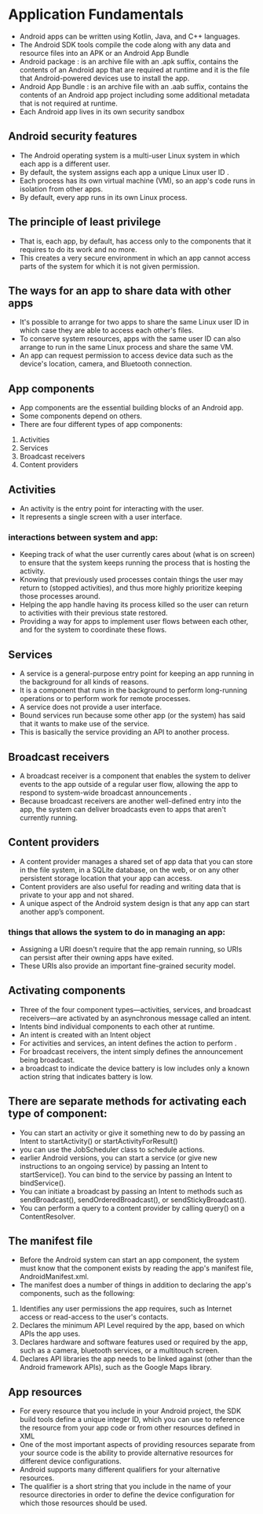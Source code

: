 # Application Fundamentals

* Android apps can be written using Kotlin, Java, and C++ languages.
* The Android SDK tools compile the code along with any data and resource files into an APK or an Android App Bundle
* Android package :  is an archive file with an .apk suffix, contains the contents of an Android app that are required at runtime and it is the file that Android-powered devices use to install the app.
* Android App Bundle : is an archive file with an .aab suffix, contains the contents of an Android app project including some additional metadata that is not required at runtime.
* Each Android app lives in its own security sandbox

## Android security features

* The Android operating system is a multi-user Linux system in which each app is a different user.
* By default, the system assigns each app a unique Linux user ID .
* Each process has its own virtual machine (VM), so an app's code runs in isolation from other apps.
* By default, every app runs in its own Linux process.

## The principle of least privilege

* That is, each app, by default, has access only to the components that it requires to do its work and no more.
* This creates a very secure environment in which an app cannot access parts of the system for which it is not given permission.

## The ways for an app to share data with other apps

* It's possible to arrange for two apps to share the same Linux user ID in which case they are able to access each other's files.
* To conserve system resources, apps with the same user ID can also arrange to run in the same Linux process and share the same VM.
* An app can request permission to access device data such as the device's location, camera, and Bluetooth connection.

## App components

* App components are the essential building blocks of an Android app.
* Some components depend on others.
* There are four different types of app components:

1. Activities
2. Services
3. Broadcast receivers
4. Content providers

## Activities

* An activity is the entry point for interacting with the user.
* It represents a single screen with a user interface. 

### interactions between system and app:

* Keeping track of what the user currently cares about (what is on screen) to ensure that the system keeps running the process that is hosting the activity.
* Knowing that previously used processes contain things the user may return to (stopped activities), and thus more highly prioritize keeping those processes around.
* Helping the app handle having its process killed so the user can return to activities with their previous state restored.
* Providing a way for apps to implement user flows between each other, and for the system to coordinate these flows.

## Services

* A service is a general-purpose entry point for keeping an app running in the background for all kinds of reasons. 
* It is a component that runs in the background to perform long-running operations or to perform work for remote processes.
* A service does not provide a user interface.
* Bound services run because some other app (or the system) has said that it wants to make use of the service.
* This is basically the service providing an API to another process.

## Broadcast receivers

* A broadcast receiver is a component that enables the system to deliver events to the app outside of a regular user flow, allowing the app to respond to system-wide broadcast announcements .
* Because broadcast receivers are another well-defined entry into the app, the system can deliver broadcasts even to apps that aren't currently running. 

## Content providers

* A content provider manages a shared set of app data that you can store in the file system, in a SQLite database, on the web, or on any other persistent storage location that your app can access. 
* Content providers are also useful for reading and writing data that is private to your app and not shared.
* A unique aspect of the Android system design is that any app can start another app’s component.


### things that allows the system to do in managing an app:

* Assigning a URI doesn't require that the app remain running, so URIs can persist after their owning apps have exited. 
* These URIs also provide an important fine-grained security model.

## Activating components

* Three of the four component types—activities, services, and broadcast receivers—are activated by an asynchronous message called an intent.
* Intents bind individual components to each other at runtime.
* An intent is created with an Intent object
* For activities and services, an intent defines the action to perform .
* For broadcast receivers, the intent simply defines the announcement being broadcast.
* a broadcast to indicate the device battery is low includes only a known action string that indicates battery is low.

## There are separate methods for activating each type of component:

* You can start an activity or give it something new to do by passing an Intent to startActivity() or startActivityForResult()
* you can use the JobScheduler class to schedule actions. 
* earlier Android versions, you can start a service (or give new instructions to an ongoing service) by passing an Intent to startService(). You can bind to the service by passing an Intent to bindService().
* You can initiate a broadcast by passing an Intent to methods such as sendBroadcast(), sendOrderedBroadcast(), or sendStickyBroadcast().
* You can perform a query to a content provider by calling query() on a ContentResolver.

## The manifest file

* Before the Android system can start an app component, the system must know that the component exists by reading the app's manifest file, AndroidManifest.xml.
* The manifest does a number of things in addition to declaring the app's components, such as the following:

1. Identifies any user permissions the app requires, such as Internet access or read-access to the user's contacts.
2. Declares the minimum API Level required by the app, based on which APIs the app uses.
3. Declares hardware and software features used or required by the app, such as a camera, bluetooth services, or a multitouch screen.
4. Declares API libraries the app needs to be linked against (other than the Android framework APIs), such as the Google Maps library.

## App resources

* For every resource that you include in your Android project, the SDK build tools define a unique integer ID, which you can use to reference the resource from your app code or from other resources defined in XML
* One of the most important aspects of providing resources separate from your source code is the ability to provide alternative resources for different device configurations. 
* Android supports many different qualifiers for your alternative resources. 
* The qualifier is a short string that you include in the name of your resource directories in order to define the device configuration for which those resources should be used. 